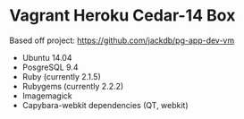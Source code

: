 # Vagrant Heroku Cedar-14 Box

Based off project: https://github.com/jackdb/pg-app-dev-vm

* Ubuntu 14.04
* PosgreSQL 9.4
* Ruby (currently 2.1.5)
* Rubygems (currently 2.2.2)
* Imagemagick
* Capybara-webkit dependencies (QT, webkit)
